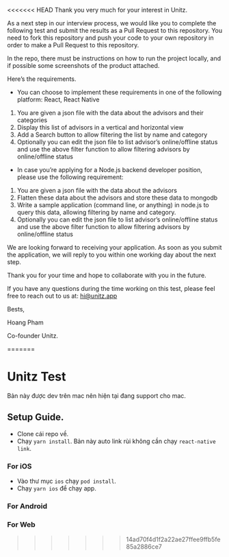<<<<<<< HEAD
Thank you very much for your interest in Unitz. 

As a next step in our interview process, we would like you to complete the following test and submit the results as a Pull Request to this repository. You need to fork this repository and push your code to your own repository in order to make a Pull Request to this repository.

In the repo, there must be instructions on how to run the project locally, and if possible some screenshots of the product attached. 

Here’s the requirements. 

- You can choose to implement these requirements in one of the following platform: React, React Native

1. You are given a json file with the data about the advisors and their categories
2. Display this list of advisors in a vertical and horizontal view
3. Add a Search button to allow filtering the list by name and category
4. Optionally you can edit the json file to list advisor’s online/offline status and use the above filter function to allow filtering advisors by online/offline status 

- In case you’re applying for a Node.js backend developer position, please use the following requirement:

1. You are given a json file with the data about the advisors
2. Flatten these data about the advisors and store these data to mongodb
3. Write a sample application (command line, or anything) in node.js to query this data, allowing filtering by name and category. 
4. Optionally you can edit the json file to list advisor’s online/offline status and use the above filter function to allow filtering advisors by online/offline status

We are looking forward to receiving your application. As soon as you submit the application, we will reply to you within one working day about the next step. 

Thank you for your time and hope to collaborate with you in the future. 

If you have any questions during the time working on this test, please feel free to reach out to us at: hi@unitz.app 

Bests,

Hoang Pham

Co-founder Unitz.


=======
# Unitz Test

Bản này được dev trên mac nên hiện tại đang support cho mac.

## Setup Guide.

- Clone cái repo về.
- Chạy `yarn install`. Bản này auto link rùi không cần chạy `react-native link`.

### For iOS

- Vào thư mục `ios` chạy `pod install`.
- Chạy `yarn ios` để chạy app.

### For Android

### For Web
>>>>>>> 14ad70f4d1f2a22ae27ffee9ffb5fe85a2886ce7
